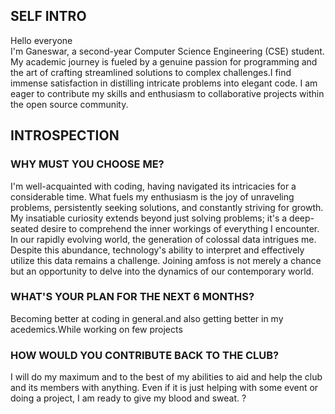 ## SELF INTRO
Hello everyone<br>
I'm Ganeswar, a second-year Computer Science Engineering (CSE) student. My academic journey is fueled by a genuine passion for programming and the art of crafting streamlined solutions to complex challenges.I find immense satisfaction in distilling intricate problems into elegant code.
I am eager to contribute my skills and enthusiasm to collaborative projects within the open source community.
## INTROSPECTION
### WHY MUST YOU CHOOSE ME?
I'm well-acquainted with coding, having navigated its intricacies for a considerable time. What fuels my enthusiasm is the joy of unraveling problems, persistently seeking solutions, and constantly striving for growth. My insatiable curiosity extends beyond just solving problems; it's a deep-seated desire to comprehend the inner workings of everything I encounter.
In our rapidly evolving world, the generation of colossal data intrigues me. Despite this abundance, technology's ability to interpret and effectively utilize this data remains a challenge. Joining amfoss is not merely a chance but an opportunity to delve into the dynamics of our contemporary world.
### WHAT'S YOUR PLAN FOR THE NEXT 6 MONTHS?
Becoming better at coding in general.and also getting better in my acedemics.While working on few projects
### HOW WOULD YOU CONTRIBUTE BACK TO THE CLUB?
I will do my maximum and to the best of my abilities to aid and help the club and its members with anything. Even if it is just helping with some event or doing a project, I am ready to give my blood and sweat.
?
